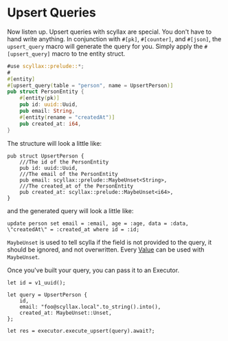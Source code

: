 # Upsert Queries
Now listen up. Upsert queries with scyllax are special. You don't have to hand write anything. In conjunction with `#[pk]`, `#[counter]`, and `#[json]`, the `upsert_query` macro will generate the query for you. Simply apply the `#[upsert_query]` macro to tne entity struct.

```rust
#use scyllax::prelude::*;
#
#[entity]
#[upsert_query(table = "person", name = UpsertPerson)]
pub struct PersonEntity {
	#[entity(pk)]
    pub id: uuid::Uuid,
    pub email: String,
	#[entity(rename = "createdAt")]
    pub created_at: i64,
}
```

The structure will look a little like:
```rust,ignore
pub struct UpsertPerson {
	///The id of the PersonEntity
	pub id: uuid::Uuid,
	///The email of the PersonEntity
	pub email: scyllax::prelude::MaybeUnset<String>,
	///The created_at of the PersonEntity
	pub created_at: scyllax::prelude::MaybeUnset<i64>,
}
```
and the generated query will look a little like:
```cql
update person set email = :email, age = :age, data = :data, \"createdAt\" = :created_at where id = :id;
```

`MaybeUnset` is used to tell scylla if the field is not provided to the query, it should be ignored, and not overwritten. Every [Value](https://docs.rs/scylla/latest/scylla/frame/value/trait.Value.html) can be used with `MaybeUnset`.

Once you've built your query, you can pass it to an Executor.
```rust,ignore
let id = v1_uuid();

let query = UpsertPerson {
	id,
	email: "foo@scyllax.local".to_string().into(),
	created_at: MaybeUnset::Unset,
};

let res = executor.execute_upsert(query).await?;
```
